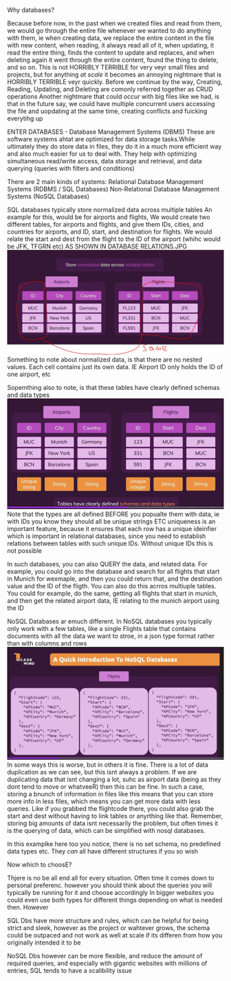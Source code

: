 Why databases?

Because before now, in the past when we created files and read from them, we would go through the entire file whenever we wanted to do anything with them, ie when creating data, we replace the entire content in the file with new content, when reading, it always read all of it, when updating, it read the entire thing, finds the content to update and replaces, and when deleting again it went through the entire content, found the thing to delete, and so on. This is not HORRIBLY TERRIBLE for very veyr small files and projects, but for anything _at scale_ it becomes an annoying nightmare that is HORRIBLY TERRIBLE veyr quickly. Before we continue by the way, Creating, Reading, Updating, and Deleting are comonly referred together as CRUD operations
Another nightmare that could occur with big files like we had, is that in the future say, we could have multiple concurrent users accessing the file and uopdating at the same time, creating conflicts and fuicking everytihg up

ENTER DATABASES - Database Management Systems (DBMS)
These are software systems ahtat are optimized for data storage tasks.While ultimately they do store data in files, they do it in a much more efficient way and also much easier for us to deal with. They help with optimizing simultaneous read/write access, data storage and retrieval, and data querying (queries with filters and conditions)

There are 2 main kinds of systems:
Relational Database Management Systems (RDBMS / SQL Databases)
Non-Relational Database Management Systems (NoSQL Databases)

SQL databases typically store normalized data across multiple tables
An example for this, would be for airports and flights, We would create two different tables, for airports and flights, and give them IDs, cities, and countries for airports, and ID, start, and destination for flights. We would relate the start and dest from the flight to the ID of the airport (whihc would be JFK, TFGRN etc) AS SHOWN IN DATABASE RELATIONS.JPG ![alt text](database-relations.jpg "Title")
Something to note about normalized data, is that there are no nested values. Each cell contains just its own data. IE Airport ID only holds the ID of one airport, etc

Sopemthing also to note, is that these tables have clearly defined schemas and data types
![alt text](database-schema.jpg "Title")
Note that the types are all defined BEFORE you popualte them with data, ie with IDs you know they should all be unique strings ETC
uniqueness is an important feature, because it ensures that each row has a unique ideinfier which is important in relational databases, since you need to establish relations between tables with such unique IDs. Without unique IDs this is not possible

In such databases, you can also QUERY the data, and related data. For example, you could go into the database and search for all flights that start in Munich for wexmaple, and then you could return that, and the destination value and the ID of the fligth. You can also do this acrros multiuple tables. You could for example, do the same, getting all flights that start in munich, and then get the related airport data, IE relating to the munich airport using the ID

NoSQL Databases ar emuch different.
In NoSQL databases you typically only work with a few tables, like a single Flights table that contains documents with all the data we want to stroe, in a json type format rather than with columns and rows
![alt text](database-NoSQL.jpg "Title")
In some ways this is worse, but in others it is fine. There is a lot of data duplication as we can see, but this isnt always a problem. If we are duplicating data that isnt changing a lot, suhc as airport data (being as they dont tend to move or whatveeR) then this can be fine. In such a case, storing a bnunch of information in files like this means that you can store more info in less files, which means you can get more data with less queries. Like if you grabbed the flightcode there, you could also grab the start and dest without having to link tables or anyrthing like that. Remember, storing big amounts of data isnt necessarily the problem, but often times it is the querying of data, which can be simplified with nosql databases.

In this examplke here too you notice, there is no set schema, no predefined data types etc. They _can_ all have different structures if you so wish

Now which to choosE?

Thjere is no be all end all for every situation. Often time it comes down to personal preferenc. however you should think about the queries you will typically be running for it and choose accordingly In bigger websites you could even use both types for different things depending on what is needed then. However

SQL Dbs have more structure and rules, which can be helpful for being strict and sleek, however as the project or wahtever grows, the schema could be outpaced and not work as well at scale if its differen from how you originally intended it to be

NoSQL Dbs however can be more flexible, and reduce the amount of required queries, and especially with gigantic websites with millions of entries, SQL tends to have a scalibility issue

